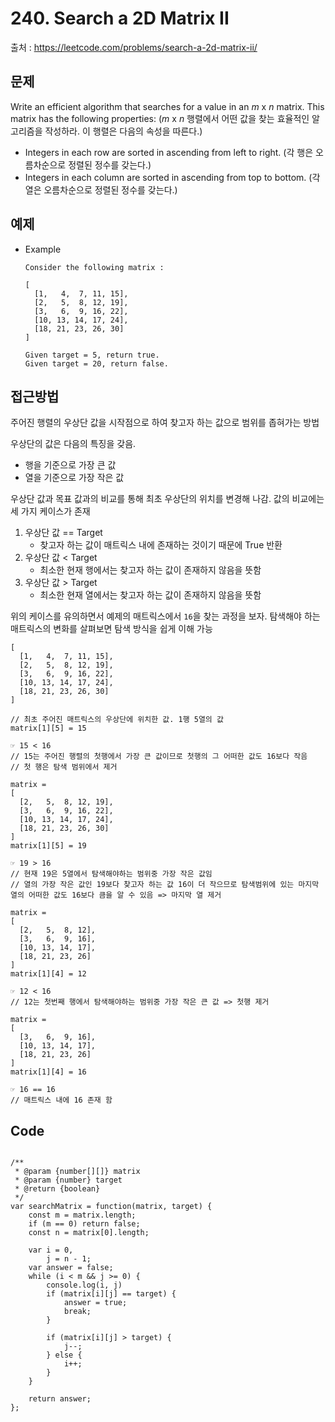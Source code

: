 # 240. Search a 2D Matrix II
출처 : https://leetcode.com/problems/search-a-2d-matrix-ii/

## 문제

Write an efficient algorithm that searches for a value in an  _m_  x  _n_  matrix. This matrix has the following properties:
(_m_ x _n_ 행렬에서 어떤 값을 찾는 효율적인 알고리즘을 작성하라. 이 행렬은 다음의 속성을 따른다.)
-   Integers in each row are sorted in ascending from left to right. (각 행은 오름차순으로 정렬된 정수를 갖는다.)
-   Integers in each column are sorted in ascending from top to bottom. (각 열은 오름차순으로 정렬된 정수를 갖는다.)

## 예제

- Example
	```
	Consider the following matrix :

	[
	  [1,   4,  7, 11, 15],
	  [2,   5,  8, 12, 19],
	  [3,   6,  9, 16, 22],
	  [10, 13, 14, 17, 24],
	  [18, 21, 23, 26, 30]
	]
	
	Given target = 5, return true.
	Given target = 20, return false.
	```
	
## 접근방법

주어진 행렬의 우상단 값을 시작점으로 하여 찾고자 하는 값으로 범위를 좁혀가는 방법

우상단의 값은 다음의 특징을 갖음.
- 행을 기준으로 가장 큰 값
- 열을 기준으로 가장 작은 값

우상단 값과 목표 값과의 비교를 통해 최초 우상단의 위치를 변경해 나감. 값의 비교에는 세 가지 케이스가 존재
1. 우상단 값 == Target
	- 찾고자 하는 값이 매트릭스 내에 존재하는 것이기 때문에 True 반환
2. 우상단 값 < Target
	- 최소한 현재 행에서는 찾고자 하는 값이 존재하지 않음을 뜻함
3. 우상단 값 > Target
	- 최소한 현재 열에서는 찾고자 하는 값이 존재하지 않음을 뜻함

위의 케이스를 유의하면서 예제의 매트릭스에서 `16`을 찾는 과정을 보자. 탐색해야 하는 매트릭스의 변화를 살펴보면 탐색 방식을 쉽게 이해 가능
```
[
  [1,   4,  7, 11, 15],
  [2,   5,  8, 12, 19],
  [3,   6,  9, 16, 22],
  [10, 13, 14, 17, 24],
  [18, 21, 23, 26, 30]
]

// 최초 주어진 매트릭스의 우상단에 위치한 값. 1행 5열의 값
matrix[1][5] = 15

☞ 15 < 16
// 15는 주어진 행렬의 첫행에서 가장 큰 값이므로 첫행의 그 어떠한 값도 16보다 작음
// 첫 행은 탐색 범위에서 제거

matrix =
[
  [2,   5,  8, 12, 19],
  [3,   6,  9, 16, 22],
  [10, 13, 14, 17, 24],
  [18, 21, 23, 26, 30]
]
matrix[1][5] = 19

☞ 19 > 16
// 현재 19은 5열에서 탐색해야하는 범위중 가장 작은 값임
// 열의 가장 작은 값인 19보다 찾고자 하는 값 16이 더 작으므로 탐색범위에 있는 마지막 열의 어떠한 값도 16보다 큼을 알 수 있음 => 마지막 열 제거

matrix =
[
  [2,   5,  8, 12],
  [3,   6,  9, 16],
  [10, 13, 14, 17],
  [18, 21, 23, 26]
]
matrix[1][4] = 12

☞ 12 < 16
// 12는 첫번째 행에서 탐색해야하는 범위중 가장 작은 큰 값 => 첫행 제거

matrix =
[
  [3,   6,  9, 16],
  [10, 13, 14, 17],
  [18, 21, 23, 26]
]
matrix[1][4] = 16

☞ 16 == 16
// 매트릭스 내에 16 존재 함
```

## Code
<pre>
<code>
/**
 * @param {number[][]} matrix
 * @param {number} target
 * @return {boolean}
 */
var searchMatrix = function(matrix, target) {
    const m = matrix.length;
    if (m == 0) return false;
    const n = matrix[0].length;
    
    var i = 0,
        j = n - 1;
    var answer = false;
    while (i < m && j >= 0) {
        console.log(i, j)
        if (matrix[i][j] == target) {
            answer = true;
            break;
        }
        
        if (matrix[i][j] > target) {
            j--;
        } else {
            i++;
        }
    }
    
    return answer;
};
</code>
</pre>
